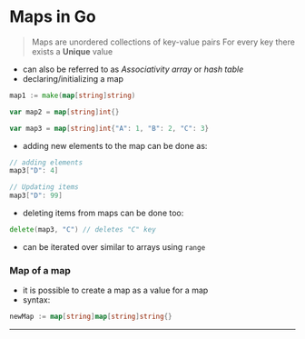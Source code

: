 # Maps in Go

> Maps are unordered collections of key-value pairs
> For every key there exists a **Unique** value

- can also be referred to as *Associativity array* or *hash table*
- declaring/initializing a map

```go
map1 := make(map[string]string)

var map2 = map[string]int{}

var map3 = map[string]int{"A": 1, "B": 2, "C": 3}
```

- adding new elements to the map can be done as:

```go
// adding elements
map3["D": 4]

// Updating items
map3["D": 99]
```

- deleting items from maps can be done too:

```go
delete(map3, "C") // deletes "C" key
```

- can be iterated over similar to arrays using `range`

### Map of a map

- it is possible to create a map as a value for a map
- syntax:

```go
newMap := map[string]map[string]string{}
```

---
